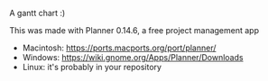 A gantt chart :)

This was made with Planner 0.14.6, a free project management app 

- Macintosh: https://ports.macports.org/port/planner/
- Windows: https://wiki.gnome.org/Apps/Planner/Downloads
- Linux: it's probably in your repository


